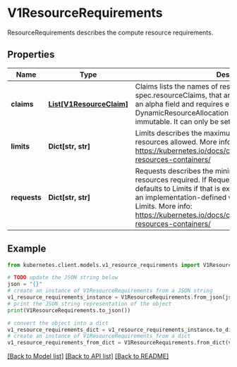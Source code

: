 # V1ResourceRequirements

ResourceRequirements describes the compute resource requirements.

## Properties

Name | Type | Description | Notes
------------ | ------------- | ------------- | -------------
**claims** | [**List[V1ResourceClaim]**](V1ResourceClaim.md) | Claims lists the names of resources, defined in spec.resourceClaims, that are used by this container.  This is an alpha field and requires enabling the DynamicResourceAllocation feature gate.  This field is immutable. It can only be set for containers. | [optional] 
**limits** | **Dict[str, str]** | Limits describes the maximum amount of compute resources allowed. More info: https://kubernetes.io/docs/concepts/configuration/manage-resources-containers/ | [optional] 
**requests** | **Dict[str, str]** | Requests describes the minimum amount of compute resources required. If Requests is omitted for a container, it defaults to Limits if that is explicitly specified, otherwise to an implementation-defined value. Requests cannot exceed Limits. More info: https://kubernetes.io/docs/concepts/configuration/manage-resources-containers/ | [optional] 

## Example

```python
from kubernetes.client.models.v1_resource_requirements import V1ResourceRequirements

# TODO update the JSON string below
json = "{}"
# create an instance of V1ResourceRequirements from a JSON string
v1_resource_requirements_instance = V1ResourceRequirements.from_json(json)
# print the JSON string representation of the object
print(V1ResourceRequirements.to_json())

# convert the object into a dict
v1_resource_requirements_dict = v1_resource_requirements_instance.to_dict()
# create an instance of V1ResourceRequirements from a dict
v1_resource_requirements_from_dict = V1ResourceRequirements.from_dict(v1_resource_requirements_dict)
```
[[Back to Model list]](../README.md#documentation-for-models) [[Back to API list]](../README.md#documentation-for-api-endpoints) [[Back to README]](../README.md)



